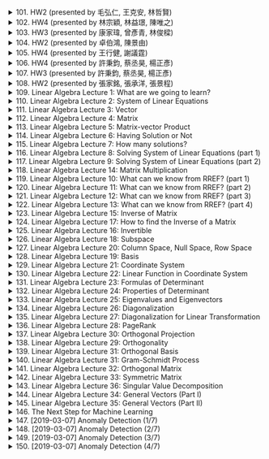 <details>
<summary>101. HW2 (presented by 毛弘仁, 王克安, 林哲賢)</summary><br>

<a href="https://www.youtube.com/watch?v=It7qtXah9YU" target="_blank">
    <img src="https://img.youtube.com/vi/It7qtXah9YU/maxresdefault.jpg" 
        alt="[Youtube]" width="200">
</a>


</details>

<details>
<summary>102. HW4 (presented by 林宗穎, 林益璟, 陳唯之)</summary><br>

<a href="https://www.youtube.com/watch?v=fs7fNqEqwnE" target="_blank">
    <img src="https://img.youtube.com/vi/fs7fNqEqwnE/maxresdefault.jpg" 
        alt="[Youtube]" width="200">
</a>


</details>

<details>
<summary>103. HW3 (presented by 康家瑋, 曾彥青, 林俊樑)</summary><br>

<a href="https://www.youtube.com/watch?v=R0LP4HelkIc" target="_blank">
    <img src="https://img.youtube.com/vi/R0LP4HelkIc/maxresdefault.jpg" 
        alt="[Youtube]" width="200">
</a>


</details>

<details>
<summary>104. HW2 (presented by 卓伯鴻, 陳景由)</summary><br>

<a href="https://www.youtube.com/watch?v=n6rcXu9R23s" target="_blank">
    <img src="https://img.youtube.com/vi/n6rcXu9R23s/maxresdefault.jpg" 
        alt="[Youtube]" width="200">
</a>


</details>

<details>
<summary>105. HW4 (presented by 王行健, 謝議霆)</summary><br>

<a href="https://www.youtube.com/watch?v=Q3xi_stxlUY" target="_blank">
    <img src="https://img.youtube.com/vi/Q3xi_stxlUY/maxresdefault.jpg" 
        alt="[Youtube]" width="200">
</a>


</details>

<details>
<summary>106. HW4 (presented by 許秉鈞, 蔡丞昊, 楊正彥)</summary><br>

<a href="https://www.youtube.com/watch?v=N5wfwAnVZlk" target="_blank">
    <img src="https://img.youtube.com/vi/N5wfwAnVZlk/maxresdefault.jpg" 
        alt="[Youtube]" width="200">
</a>


</details>

<details>
<summary>107. HW3 (presented by 許秉鈞, 蔡丞昊, 楊正彥)</summary><br>

<a href="https://www.youtube.com/watch?v=Rd63BhmLr-M" target="_blank">
    <img src="https://img.youtube.com/vi/Rd63BhmLr-M/maxresdefault.jpg" 
        alt="[Youtube]" width="200">
</a>


</details>

<details>
<summary>108. HW2 (presented by 張家銘, 張承洋, 張景程)</summary><br>

<a href="https://www.youtube.com/watch?v=oITx1yP2hxE" target="_blank">
    <img src="https://img.youtube.com/vi/oITx1yP2hxE/maxresdefault.jpg" 
        alt="[Youtube]" width="200">
</a>


</details>

<details>
<summary>109. Linear Algebra Lecture 1: What are we going to learn?</summary><br>

<a href="https://www.youtube.com/watch?v=uUrt8xgdMbs" target="_blank">
    <img src="https://img.youtube.com/vi/uUrt8xgdMbs/maxresdefault.jpg" 
        alt="[Youtube]" width="200">
</a>


</details>

<details>
<summary>110. Linear Algebra Lecture 2: System of Linear Equations</summary><br>

<a href="https://www.youtube.com/watch?v=ZexDYHpmID8" target="_blank">
    <img src="https://img.youtube.com/vi/ZexDYHpmID8/maxresdefault.jpg" 
        alt="[Youtube]" width="200">
</a>


</details>

<details>
<summary>111. Linear Algebra Lecture 3: Vector</summary><br>

<a href="https://www.youtube.com/watch?v=tpNFMU7KsEU" target="_blank">
    <img src="https://img.youtube.com/vi/tpNFMU7KsEU/maxresdefault.jpg" 
        alt="[Youtube]" width="200">
</a>


</details>

<details>
<summary>112. Linear Algebra Lecture 4: Matrix</summary><br>

<a href="https://www.youtube.com/watch?v=FInagysEI0o" target="_blank">
    <img src="https://img.youtube.com/vi/FInagysEI0o/maxresdefault.jpg" 
        alt="[Youtube]" width="200">
</a>


</details>

<details>
<summary>113. Linear Algebra Lecture 5: Matrix-vector Product</summary><br>

<a href="https://www.youtube.com/watch?v=K2zzvo28X0g" target="_blank">
    <img src="https://img.youtube.com/vi/K2zzvo28X0g/maxresdefault.jpg" 
        alt="[Youtube]" width="200">
</a>


</details>

<details>
<summary>114. Linear Algebra Lecture 6: Having Solution or Not</summary><br>

<a href="https://www.youtube.com/watch?v=-E67rZSjTNI" target="_blank">
    <img src="https://img.youtube.com/vi/-E67rZSjTNI/maxresdefault.jpg" 
        alt="[Youtube]" width="200">
</a>


</details>

<details>
<summary>115. Linear Algebra Lecture 7: How many solutions?</summary><br>

<a href="https://www.youtube.com/watch?v=34HlThINCsc" target="_blank">
    <img src="https://img.youtube.com/vi/34HlThINCsc/maxresdefault.jpg" 
        alt="[Youtube]" width="200">
</a>


</details>

<details>
<summary>116. Linear Algebra Lecture 8: Solving System of Linear Equations (part 1)</summary><br>

<a href="https://www.youtube.com/watch?v=zuTH1WdREkY" target="_blank">
    <img src="https://img.youtube.com/vi/zuTH1WdREkY/maxresdefault.jpg" 
        alt="[Youtube]" width="200">
</a>


</details>

<details>
<summary>117. Linear Algebra Lecture 9: Solving System of Linear Equations (part 2)</summary><br>

<a href="https://www.youtube.com/watch?v=YzAg9l9FO7Y" target="_blank">
    <img src="https://img.youtube.com/vi/YzAg9l9FO7Y/maxresdefault.jpg" 
        alt="[Youtube]" width="200">
</a>


</details>

<details>
<summary>118. Linear Algebra Lecture 14: Matrix Multiplication</summary><br>

<a href="https://www.youtube.com/watch?v=yO8lDzf4jMs" target="_blank">
    <img src="https://img.youtube.com/vi/yO8lDzf4jMs/maxresdefault.jpg" 
        alt="[Youtube]" width="200">
</a>


</details>

<details>
<summary>119. Linear Algebra Lecture 10: What can we know from RREF? (part 1)</summary><br>

<a href="https://www.youtube.com/watch?v=ObibwhRY8xc" target="_blank">
    <img src="https://img.youtube.com/vi/ObibwhRY8xc/maxresdefault.jpg" 
        alt="[Youtube]" width="200">
</a>


</details>

<details>
<summary>120. Linear Algebra Lecture 11: What can we know from RREF? (part 2)</summary><br>

<a href="https://www.youtube.com/watch?v=G-afSDZgEVI" target="_blank">
    <img src="https://img.youtube.com/vi/G-afSDZgEVI/maxresdefault.jpg" 
        alt="[Youtube]" width="200">
</a>


</details>

<details>
<summary>121. Linear Algebra Lecture 12: What can we know from RREF? (part 3)</summary><br>

<a href="https://www.youtube.com/watch?v=UaBRpTMX98c" target="_blank">
    <img src="https://img.youtube.com/vi/UaBRpTMX98c/maxresdefault.jpg" 
        alt="[Youtube]" width="200">
</a>


</details>

<details>
<summary>122. Linear Algebra Lecture 13: What can we know from RREF? (part 4)</summary><br>

<a href="https://www.youtube.com/watch?v=mSMh27SxKbM" target="_blank">
    <img src="https://img.youtube.com/vi/mSMh27SxKbM/maxresdefault.jpg" 
        alt="[Youtube]" width="200">
</a>


</details>

<details>
<summary>123. Linear Algebra Lecture 15: Inverse of Matrix</summary><br>

<a href="https://www.youtube.com/watch?v=fOK-bLERPUM" target="_blank">
    <img src="https://img.youtube.com/vi/fOK-bLERPUM/maxresdefault.jpg" 
        alt="[Youtube]" width="200">
</a>


</details>

<details>
<summary>124. Linear Algebra Lecture 17: How to find the Inverse of a Matrix</summary><br>

<a href="https://www.youtube.com/watch?v=vV2ff0xFPbw" target="_blank">
    <img src="https://img.youtube.com/vi/vV2ff0xFPbw/maxresdefault.jpg" 
        alt="[Youtube]" width="200">
</a>


</details>

<details>
<summary>125. Linear Algebra Lecture 16: Invertible</summary><br>

<a href="https://www.youtube.com/watch?v=d43mGvCnuBU" target="_blank">
    <img src="https://img.youtube.com/vi/d43mGvCnuBU/maxresdefault.jpg" 
        alt="[Youtube]" width="200">
</a>


</details>

<details>
<summary>126. Linear Algebra Lecture 18: Subspace</summary><br>

<a href="https://www.youtube.com/watch?v=pXtXnY2b2-E" target="_blank">
    <img src="https://img.youtube.com/vi/pXtXnY2b2-E/maxresdefault.jpg" 
        alt="[Youtube]" width="200">
</a>


</details>

<details>
<summary>127. Linear Algebra Lecture 20: Column Space, Null Space, Row Space</summary><br>

<a href="https://www.youtube.com/watch?v=aW0JVmpIxas" target="_blank">
    <img src="https://img.youtube.com/vi/aW0JVmpIxas/maxresdefault.jpg" 
        alt="[Youtube]" width="200">
</a>


</details>

<details>
<summary>128. Linear Algebra Lecture 19: Basis</summary><br>

<a href="https://www.youtube.com/watch?v=GB48DyvC14o" target="_blank">
    <img src="https://img.youtube.com/vi/GB48DyvC14o/maxresdefault.jpg" 
        alt="[Youtube]" width="200">
</a>


</details>

<details>
<summary>129. Linear Algebra Lecture 21: Coordinate System</summary><br>

<a href="https://www.youtube.com/watch?v=im3kTm9jGEM" target="_blank">
    <img src="https://img.youtube.com/vi/im3kTm9jGEM/maxresdefault.jpg" 
        alt="[Youtube]" width="200">
</a>


</details>

<details>
<summary>130. Linear Algebra Lecture 22: Linear Function in Coordinate System</summary><br>

<a href="https://www.youtube.com/watch?v=IrAdVhE6VqI" target="_blank">
    <img src="https://img.youtube.com/vi/IrAdVhE6VqI/maxresdefault.jpg" 
        alt="[Youtube]" width="200">
</a>


</details>

<details>
<summary>131. Linear Algebra Lecture 23: Formulas of Determinant</summary><br>

<a href="https://www.youtube.com/watch?v=7fXtSUrKND0" target="_blank">
    <img src="https://img.youtube.com/vi/7fXtSUrKND0/maxresdefault.jpg" 
        alt="[Youtube]" width="200">
</a>


</details>

<details>
<summary>132. Linear Algebra Lecture 24: Properties of Determinant</summary><br>

<a href="https://www.youtube.com/watch?v=005nG8ZZVDE" target="_blank">
    <img src="https://img.youtube.com/vi/005nG8ZZVDE/maxresdefault.jpg" 
        alt="[Youtube]" width="200">
</a>


</details>

<details>
<summary>133. Linear Algebra Lecture 25: Eigenvalues and Eigenvectors</summary><br>

<a href="https://www.youtube.com/watch?v=1RyHRIP8QGg" target="_blank">
    <img src="https://img.youtube.com/vi/1RyHRIP8QGg/maxresdefault.jpg" 
        alt="[Youtube]" width="200">
</a>


</details>

<details>
<summary>134. Linear Algebra Lecture 26: Diagonalization</summary><br>

<a href="https://www.youtube.com/watch?v=TsB5_BiMFoo" target="_blank">
    <img src="https://img.youtube.com/vi/TsB5_BiMFoo/maxresdefault.jpg" 
        alt="[Youtube]" width="200">
</a>


</details>

<details>
<summary>135. Linear Algebra Lecture 27: Diagonalization for Linear Transformation</summary><br>

<a href="https://www.youtube.com/watch?v=L7Y8wB3xzEc" target="_blank">
    <img src="https://img.youtube.com/vi/L7Y8wB3xzEc/maxresdefault.jpg" 
        alt="[Youtube]" width="200">
</a>


</details>

<details>
<summary>136. Linear Algebra Lecture 28: PageRank</summary><br>

<a href="https://www.youtube.com/watch?v=pSg9TG_U_fY" target="_blank">
    <img src="https://img.youtube.com/vi/pSg9TG_U_fY/maxresdefault.jpg" 
        alt="[Youtube]" width="200">
</a>


</details>

<details>
<summary>137. Linear Algebra Lecture 30: Orthogonal Projection</summary><br>

<a href="https://www.youtube.com/watch?v=6WJikUaKKNo" target="_blank">
    <img src="https://img.youtube.com/vi/6WJikUaKKNo/maxresdefault.jpg" 
        alt="[Youtube]" width="200">
</a>


</details>

<details>
<summary>138. Linear Algebra Lecture 29: Orthogonality</summary><br>

<a href="https://www.youtube.com/watch?v=hxI7stenqaw" target="_blank">
    <img src="https://img.youtube.com/vi/hxI7stenqaw/maxresdefault.jpg" 
        alt="[Youtube]" width="200">
</a>


</details>

<details>
<summary>139. Linear Algebra Lecture 31: Orthogonal Basis</summary><br>

<a href="https://www.youtube.com/watch?v=98-0Q1ed3sM" target="_blank">
    <img src="https://img.youtube.com/vi/98-0Q1ed3sM/maxresdefault.jpg" 
        alt="[Youtube]" width="200">
</a>


</details>

<details>
<summary>140. Linear Algebra Lecture 31: Gram-Schmidt Process</summary><br>

<a href="https://www.youtube.com/watch?v=PzqVLldlHTE" target="_blank">
    <img src="https://img.youtube.com/vi/PzqVLldlHTE/maxresdefault.jpg" 
        alt="[Youtube]" width="200">
</a>


</details>

<details>
<summary>141. Linear Algebra Lecture 32: Orthogonal Matrix</summary><br>

<a href="https://www.youtube.com/watch?v=TmDYxL7HV68" target="_blank">
    <img src="https://img.youtube.com/vi/TmDYxL7HV68/maxresdefault.jpg" 
        alt="[Youtube]" width="200">
</a>


</details>

<details>
<summary>142. Linear Algebra Lecture 33: Symmetric Matrix</summary><br>

<a href="https://www.youtube.com/watch?v=0ijUQ-RfN3I" target="_blank">
    <img src="https://img.youtube.com/vi/0ijUQ-RfN3I/maxresdefault.jpg" 
        alt="[Youtube]" width="200">
</a>


</details>

<details>
<summary>143. Linear Algebra Lecture 36: Singular Value Decomposition</summary><br>

<a href="https://www.youtube.com/watch?v=OEJ0wxxLO7M" target="_blank">
    <img src="https://img.youtube.com/vi/OEJ0wxxLO7M/maxresdefault.jpg" 
        alt="[Youtube]" width="200">
</a>


</details>

<details>
<summary>144. Linear Algebra Lecture 34: General Vectors (Part I)</summary><br>

<a href="https://www.youtube.com/watch?v=o4dPfMkz_lw" target="_blank">
    <img src="https://img.youtube.com/vi/o4dPfMkz_lw/maxresdefault.jpg" 
        alt="[Youtube]" width="200">
</a>


</details>

<details>
<summary>145. Linear Algebra Lecture 35: General Vectors (Part II)</summary><br>

<a href="https://www.youtube.com/watch?v=7E7ZzTJFeng" target="_blank">
    <img src="https://img.youtube.com/vi/7E7ZzTJFeng/maxresdefault.jpg" 
        alt="[Youtube]" width="200">
</a>


</details>

<details>
<summary>146. The Next Step for Machine Learning</summary><br>

<a href="https://www.youtube.com/watch?v=XnyM3-xtxHs" target="_blank">
    <img src="https://img.youtube.com/vi/XnyM3-xtxHs/maxresdefault.jpg" 
        alt="[Youtube]" width="200">
</a>


</details>

<details>
<summary>147. [2019-03-07] Anomaly Detection (1/7)</summary><br>

<a href="https://www.youtube.com/watch?v=gDp2LXGnVLQ" target="_blank">
    <img src="https://img.youtube.com/vi/gDp2LXGnVLQ/maxresdefault.jpg" 
        alt="[Youtube]" width="200">
</a>

# 文章重點整理

## 核心主題
- 引入異常偵測的概念及其在不同領域中的應用。
- 探討異常偵測作為一個獨立研究主題的重要性。

## 主要觀念
1. **異常偵測的定義**：
   - 異常偵測是一種用於識別數據中異常或不尋常模式的技術。
2. **異常偵測的應用場景**：
   - 討論了其在詐欺偵測、網絡安全、醫療診斷等領域中的重要性。
3. **異常偵測的挑戰**：
   - 強調異常數據往往稀少且不具備足夠的特徵，導致模型訓練困難。

## 問題原因
1. **資料不平衡**：
   - 正常數據遠多於異常數據，造成模型對正常樣本過度學習。
2. **缺乏足夠的異常樣本**：
   - 異常事件通常罕見，難以通過少量數據訓練可靠的模型。
3. **開放集識別問題**：
   - 模型需要在未見過的類別上也能進行有效的分類和異常檢測。

## 解決方法
1. **使用先驗知識**：
   - 利用領域 knowledge 來提供訓練數據的額外信息。
2. **數據合成功技**：
   - 使用數據增強或生成模型（如GAN）來合成更多異常樣本。
3. **無監督學習方法**：
   - 採用聚類、密度估計等無監督技術來發現未知異常。
4. **混合模型**：
   - 結合生成對抗網絡和分類器，提升模型的泛化能力。

## 優化方式
1. **數據平衡**：
   - 使用過採樣或欠採樣技術來平衡正常與異常數據的比例。
2. **ensembling技術**：
   - 通過集成多個模型的結果來提高檢測精度和穩定性。
3. **在線學習**：
   - 對動態數據環境進行實時更新，適應新數據的變化。

## 結論
- 異常偵測是一項具備挑戰性的研究領域，需要結合多種技術手段來提升檢測性能。
- 隨著深度學習和無監督學習技術的進步，異常偵測將在更多實際應用中得到廣泛使用。

---

此文整理自所提供文章的內容，主要圍繞異常偵測的基本概念、挑戰及解決方案展開，並強調其在多個領域中的重要性。
</details>

<details>
<summary>148. [2019-03-07] Anomaly Detection (2/7)</summary><br>

<a href="https://www.youtube.com/watch?v=cYrNjLxkoXs" target="_blank">
    <img src="https://img.youtube.com/vi/cYrNjLxkoXs/maxresdefault.jpg" 
        alt="[Youtube]" width="200">
</a>

### 文章整理與分析

#### 核心主題
- **異常偵測（Anomaly Detection）**：文章圍繞如何利用現成分類器的置信度分數來進行異常偵測展開討論。
- **分類器信心分數的應用**：探討了如何將分類器的置信度分數作為異常檢測的基準。

#### 主要觀念
1. **分類器信心分數的概念**：
   - 分類器在進行分類時，通常會輸出一個置信度分數，表示某個樣本屬於某一類的概率。
2. **異常偵測的基本方法**：
   - 異常偵測可以通過分析現有分類器的置信度分數來實現。
3. **辛普森家族數據集的案例分析**：
   - 使用辛普森家族人物圖片和其它動畫角色圖片，展示分類器在正確和錯誤分類時的置信度分數分布。

#### 問題與原因
1. **分類器信心分數的局限性**：
   - 簡單的置信度分數方法雖直觀，但可能存在性能不足。
2. **異常偵測的挑戰**：
   - 如何有效地利用現有分類器進行異常檢測。

#### 解決方法
1. **使用現成分類器的信心分數作為基準**：
   - 將分類器的置信度分數用於異常檢測，作為初步的baseline。
2. **訓練模型直接輸出信心分數**：
   - 引入更先進的方法，在訓練分類器時直接學習如何輸出自信心分數。

#### 優化方式
1. **改進置信度分數的計算方法**：
   - 使用更精確的方法來計算置信度分數，提升異常偵測的效果。
2. **整合先進技術**：
   - 引用最新的研究文獻，介紹如何在訓練分類器時直接學習信心分數。

#### 結論
1. **簡單方法的有效性**：
   - 雖然使用現成分類器的信心分數作為基準看似簡單，但在很多情況下可以取得不錯的效果。
2. **研究領域的進展**：
   - 提醒讀者異常偵測和信心分數的研究仍在積極進行中，特別是最近的研究เสนอ方法更加先進。

#### 參考文獻
- 引用了2018年的相關研究文獻，強調該領域的活躍性和前沿性。
</details>

<details>
<summary>149. [2019-03-07] Anomaly Detection (3/7)</summary><br>

<a href="https://www.youtube.com/watch?v=ueDlm2FkCnw" target="_blank">
    <img src="https://img.youtube.com/vi/ueDlm2FkCnw/maxresdefault.jpg" 
        alt="[Youtube]" width="200">
</a>

### 文章整理：異常檢測（Anomaly Detection）的核心與挑戰

#### 一、核心主題
1. **異常檢測的重要性**  
   異常檢測在多個領域中具有關鍵作用，如故障診斷、金融 fraud 檢測、醫療疾病篩查等。

2. **挑戰性**  
   異常數據通常數量少且分布稀疏，導致傳統統計方法和機器學習模型的效果受限。

---

#### 二、主要觀念
1. **異常的定義**  
   - 異常是指數據集中與大多數數據點顯著不同的 observation。
   - 可能由錯誤測量、外部因素幹擾或數據生成過程中的突發事件導致。

2. **異常檢測方法類型**  
   - 基於密度的方法（如 DBSCAN）：基於數據點的局部密度來識別異常。
   - 基於分佈的方法（如 Gaussian 模型）：假設數據符合某種分佈，檢測偏離分佈的點。
   - 基於深度學習的方法（如.Autoencoder、GANs）：通過重建數據或生成新數據來識別異常。

3. **評估指標**  
   - 真正陽性率 (TPR) 和真正陰性率 (TNR)。
   - 受試者工作特性曲線 (ROC AUC)，用於衡量分類性能。

---

#### 三、問題原因
1. **數據不平衡**  
   異常樣本數量遠少於正常樣本，導致模型偏向正常類別。

2. **特徵工程的挑戰**  
   高維數據中異常可能隱藏在複雜的非線性關聯中，傳統特徵提取方法效果有限。

3. **模型泛化能力不足**  
   少數異常樣本不足以讓模型充分學習異常模式。

---

#### 四、解決方法
1. **數據增強技術**  
   - 適當增加異常數據的數量，或基於合成數據（如 SMOTE）來平衡數據分布。

2. **深度學習模型的應用**  
   - 使用自動編碼器 (Autoencoder) 重建數據，檢測重建誤差。
   - 利用生成對抗網絡 (GANs) 學習正常數據的分佈，進而判別異常。

3. **多模態數據融合**  
   - 結合不同的數據來源（如圖像、文本、時間序列等），提高檢測精度。

4. **成本敏感學習**  
   根據不同錯誤類型（如漏報 vs 誤報）設置不同的コスト，優化模型性能。

---

#### 五、優化方式
1. **混合方法**  
   將密度基於分佈的方法與深度學習技術結合，提升檢測效果。

2. **動態threshold設定**  
   根據實際應用場景調整門檻值，平衡真陽性率和真正陰性率。

3. **可解釋性增強**  
   使用可視化工具（如 t-SNE、UMAP）分析異常檢測結果，提供更清晰的解釋。

---

#### 六、結論
1. 異常檢測在多個領域中有著廣泛應用，但其挑戰性依舊存在。
2. 深度學習技術為解決傳統方法局限提供了新思路。
3. 根據具體場景調整模型和評估指標，是提高檢測效果的關鍵。
</details>

<details>
<summary>150. [2019-03-07] Anomaly Detection (4/7)</summary><br>

<a href="https://www.youtube.com/watch?v=XwkHOUPbc0Q" target="_blank">
    <img src="https://img.youtube.com/vi/XwkHOUPbc0Q/maxresdefault.jpg" 
        alt="[Youtube]" width="200">
</a>

### 文章重點整理

#### 核心主題
- 探討使用分類器進行異常檢測的局限性及其改進方法。

#### 主要觀念
1. 分類器在異常檢測中的應用及其潛在問題。
2. 異常數據收集的困難性。
3. 生成模型（Generative Models）在解決異常數據不足問題中的作用。

#### 問題原因
- **分類器局限性**：分類器基於訓練數據學習正常類別，對於未見過的新類（如草泥馬、老虎等），可能無法準確分類，導致邊界信心分數低。
- **異常數據稀少**：實際應用中，異常數據往往難以收集，影響模型性能。

#### 解決方法
1. **多任務學習**：
   - 訓練分類器同時學習正常數據的高信心和異常數據的低信心。
2. **生成模型輔助**：
   - 使用生成模型（如GANs）生成人工合成的異常數據，補充訓練集。
3. **調整信心計算機制**：
   - 通過熵等方法強化異常檢測中的信心分數區分。

#### 優化方式
1. **混合訓練策略**：
   - 結合真實異常數據和生成數據進行聯合訓練，提升模型魯棒性。
2. **領域適應**：
   - 針對特定應用場景優化生成模型，確保生成數據與實際數據分布一致。

#### 結論
- 雖然直接使用分類器進行異常檢測存在局限，但通過結合多任務學習和生成模型等方法，可以有效提升其性能。
- 未來研究應關注如何更高效地利用合成數據和改進分類器的邊界信心評估機制。
</details>

